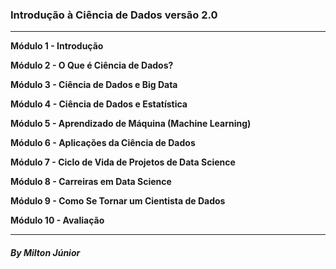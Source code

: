 <h3 align="left"> Introdução à Ciência de Dados versão 2.0 
</h3>

------------

 **Módulo 1 - Introdução**

 **Módulo 2 - O Que é Ciência de Dados?**

 **Módulo 3 - Ciência de Dados e Big Data**

 **Módulo 4 - Ciência de Dados e Estatística**

 **Módulo 5 - Aprendizado de Máquina (Machine Learning)**

 **Módulo 6 - Aplicações da Ciência de Dados**

 **Módulo 7 - Ciclo de Vida de Projetos de Data Science**
 
 **Módulo 8 - Carreiras em Data Science**

 **Módulo 9 - Como Se Tornar um Cientista de Dados**
 
 **Módulo 10 - Avaliação**

------------

<h5 align="left"> By Milton Júnior
</h5>
